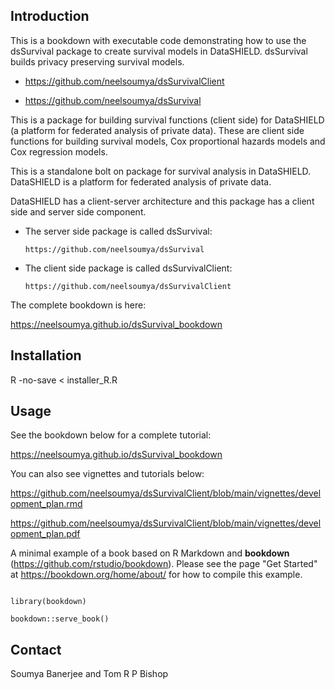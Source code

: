 
## Introduction

This is a bookdown with executable code demonstrating how to use the dsSurvival package to create survival models in DataSHIELD. dsSurvival builds privacy preserving survival models.

* https://github.com/neelsoumya/dsSurvivalClient

* https://github.com/neelsoumya/dsSurvival


This is a package for building survival functions (client side) for DataSHIELD (a platform for federated analysis of private data). These are client side functions for building survival models, Cox proportional hazards models and Cox regression models.

This is a standalone bolt on package for survival analysis in DataSHIELD. DataSHIELD is a platform for federated analysis of private data.

DataSHIELD has a client-server architecture and this package has a client side and server side component.

  * The server side package is called dsSurvival:
      
        https://github.com/neelsoumya/dsSurvival

  * The client side package is called dsSurvivalClient:
      
        https://github.com/neelsoumya/dsSurvivalClient

The complete bookdown is here:

https://neelsoumya.github.io/dsSurvival_bookdown



## Installation

  R -no-save < installer_R.R


## Usage

See the bookdown below for a complete tutorial:

https://neelsoumya.github.io/dsSurvival_bookdown


You can also see vignettes and tutorials below:

https://github.com/neelsoumya/dsSurvivalClient/blob/main/vignettes/development_plan.rmd

https://github.com/neelsoumya/dsSurvivalClient/blob/main/vignettes/development_plan.pdf


A minimal example of a book based on R Markdown and **bookdown** (https://github.com/rstudio/bookdown). Please see the page "Get Started" at https://bookdown.org/home/about/ for how to compile this example.


  ```
  
  library(bookdown)

  bookdown::serve_book()
  
  ```

## Contact

Soumya Banerjee and Tom R P Bishop

